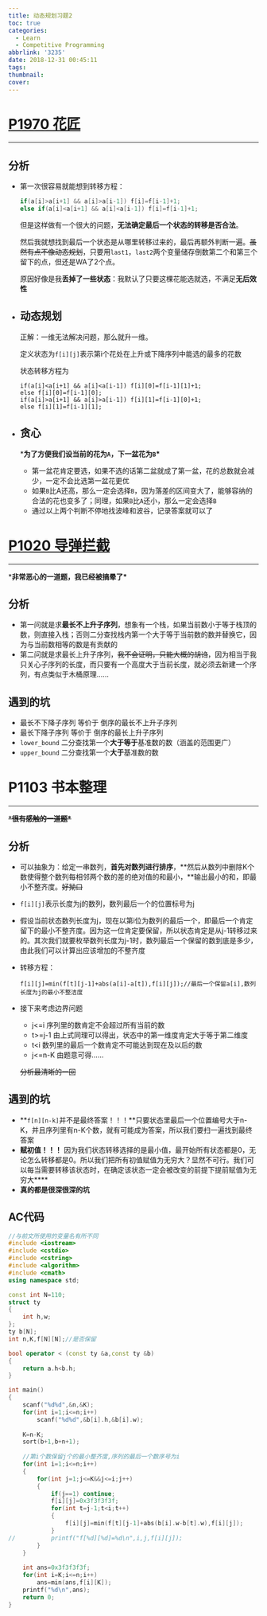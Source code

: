 ```yaml
---
title: 动态规划习题2
toc: true
categories:
  - Learn
  - Competitive Programming
abbrlink: '3235'
date: 2018-12-31 00:45:11
tags:
thumbnail:
cover:
---
```


# [P1970 花匠](https://www.luogu.org/problemnew/show/P1970)

------

## 分析

- 第一次很容易就能想到转移方程：

  ```C++
  if(a[i]>a[i+1] && a[i]>a[i-1]) f[i]=f[i-1]+1;
  else if(a[i]<a[i+1] && a[i]<a[i-1]) f[i]=f[i-1]+1;
  ```

  但是这样做有一个很大的问题，**无法确定最后一个状态的转移是否合法**。

  然后我就想找到最后一个状态是从哪里转移过来的，最后再额外判断一遍。~~虽然有点不像动态规划~~，只要用`last1`，`last2`两个变量储存倒数第二个和第三个留下的点，但还是WA了2个点。

  原因好像是我**丢掉了一些状态**：我默认了只要这棵花能选就选，不满足**无后效性**

- ## 动态规划

  正解：一维无法解决问题，那么就升一维。

  定义状态为`f[i][j]`表示第i个花处在上升或下降序列中能选的最多的花数

  状态转移方程为

  ```
  if(a[i]<a[i+1] && a[i]<a[i-1]) f[i][0]=f[i-1][1]+1;
  else f[i][0]=f[i-1][0];
  if(a[i]>a[i+1] && a[i]>a[i-1]) f[i][1]=f[i-1][0]+1;
  else f[i][1]=f[i-1][1];
  ```

- ## 贪心

  ***为了方便我们设当前的花为`A`，下一盆花为`B`\***

  - 第一盆花肯定要选，如果不选的话第二盆就成了第一盆，花的总数就会减少，一定不会比选第一盆花更优
  - 如果`B`比A还高，那么一定会选择`B`，因为落差的区间变大了，能够容纳的合法的花也变多了；同理，如果`B`比`A`还小，那么一定会选择`B`
  - 通过以上两个判断不停地找波峰和波谷，记录答案就可以了



# [P1020 导弹拦截](https://www.luogu.org/problemnew/show/P1020)

------

***非常恶心的一道题，我已经被搞晕了\***

## 分析

- 第一问就是求**最长不上升子序列**，想象有一个栈，如果当前数小于等于栈顶的数，则直接入栈；否则二分查找栈内第一个大于等于当前数的数并替换它，因为与当前数相等的数是有贡献的
- 第二问就是求最长上升子序列，~~我不会证明，只能大概的胡诌~~，因为相当于我只关心子序列的长度，而只要有一个高度大于当前长度，就必须去新建一个序列，有点类似于木桶原理……

## 遇到的坑

- 最长不下降子序列 等价于 倒序的最长不上升子序列
- 最长下降子序列 等价于 倒序的最长上升子序列
- `lower_bound` 二分查找第一个**大于等于**基准数的数（涵盖的范围更广）
- `upper_bound` 二分查找第一个**大于**基准数的数

# P1103 书本整理

------

~~***很有感触的一道题\***~~

## 分析

- 可以抽象为：给定一串数列，**首先对数列进行排序**，**然后从数列中删除K个数使得整个数列每相邻两个数的差的绝对值的和最小，**输出最小的和，即最小不整齐度。~~好拗口~~

- `f[i][j]`表示长度为j的数列，数列最后一个的位置标号为j

- 假设当前状态数列长度为j，现在以第i位为数列的最后一个，即最后一个肯定留下的最小不整齐度。因为这一位肯定要保留，所以状态肯定是从j-1转移过来的。其次我们就要枚举数列长度为j-1时，数列最后一个保留的数到底是多少，由此我们可以计算出应该增加的不整齐度

- 转移方程：

  ```
  f[i][j]=min(f[t][j-1]+abs(a[i]-a[t]),f[i][j]);//最后一个保留a[i],数列长度为j的最小不整洁度
  ```

- 接下来考虑边界问题

  - j<=i 序列里的数肯定不会超过所有当前的数
  - t>=j-1 由上式同理可以得出，状态中的第一维度肯定大于等于第二维度
  - t<i 数列里的最后一个数肯定不可能达到现在及以后的数
  - j<=n-K 由题意可得……

  ~~分析最清晰的一回~~

## 遇到的坑

- **`f[n][n-k]`并不是最终答案！！！**只要状态里最后一个位置编号大于n-K，并且序列里有n-K个数，就有可能成为答案，所以我们要扫一遍找到最终答案
- **赋初值！！！** 因为我们状态转移选择的是最小值，最开始所有状态都是0，无论怎么转移都是0。所以我们把所有初值赋值为无穷大？显然不可行。我们可以每当需要转移该状态时，在确定该状态一定会被改变的前提下提前赋值为无穷大****
- **真的都是很深很深的坑**

## AC代码

```C++
//与前文所使用的变量名有所不同
#include <iostream>
#include <cstdio>
#include <cstring>
#include <algorithm>
#include <cmath>
using namespace std;

const int N=110;
struct ty
{
    int h,w;
};
ty b[N];
int n,K,f[N][N];//是否保留 

bool operator < (const ty &a,const ty &b)
{
    return a.h<b.h;
}

int main()
{
    scanf("%d%d",&n,&K);
    for(int i=1;i<=n;i++)
        scanf("%d%d",&b[i].h,&b[i].w);
    
    K=n-K;
    sort(b+1,b+n+1);
    
    //第i个数保留j个的最小整齐度,序列的最后一个数序号为i 
    for(int i=1;i<=n;i++)
    {
        for(int j=1;j<=K&&j<=i;j++)
        {
            if(j==1) continue;
            f[i][j]=0x3f3f3f3f;
            for(int t=j-1;t<i;t++)
            {
                f[i][j]=min(f[t][j-1]+abs(b[i].w-b[t].w),f[i][j]);
            }
//			printf("f[%d][%d]=%d\n",i,j,f[i][j]);
        }
    }
    
    int ans=0x3f3f3f3f;
    for(int i=K;i<=n;i++)
        ans=min(ans,f[i][K]);
    printf("%d\n",ans);
    return 0;
}
```